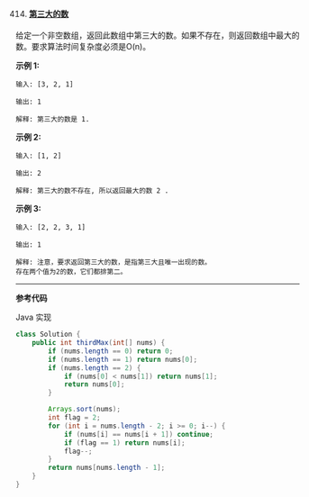 414. #### [第三大的数](https://leetcode-cn.com/problems/third-maximum-number/submissions/)

给定一个非空数组，返回此数组中第三大的数。如果不存在，则返回数组中最大的数。要求算法时间复杂度必须是O(n)。

**示例 1:**

```
输入: [3, 2, 1]

输出: 1

解释: 第三大的数是 1.
```

**示例 2:**

```
输入: [1, 2]

输出: 2

解释: 第三大的数不存在, 所以返回最大的数 2 .
```


**示例 3:**

```
输入: [2, 2, 3, 1]

输出: 1

解释: 注意，要求返回第三大的数，是指第三大且唯一出现的数。
存在两个值为2的数，它们都排第二。
```

------

**参考代码**

Java 实现

```java
class Solution {
    public int thirdMax(int[] nums) {
        if (nums.length == 0) return 0;
        if (nums.length == 1) return nums[0];
        if (nums.length == 2) {
            if (nums[0] < nums[1]) return nums[1];
            return nums[0];
        }

        Arrays.sort(nums);
        int flag = 2;
        for (int i = nums.length - 2; i >= 0; i--) {
            if (nums[i] == nums[i + 1]) continue;
            if (flag == 1) return nums[i];
            flag--;
        }
        return nums[nums.length - 1];
    }
}
```